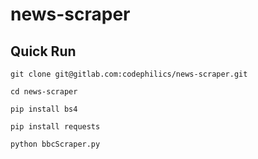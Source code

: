 # news-scraper

## Quick Run

    git clone git@gitlab.com:codephilics/news-scraper.git

    cd news-scraper

    pip install bs4

    pip install requests

    python bbcScraper.py